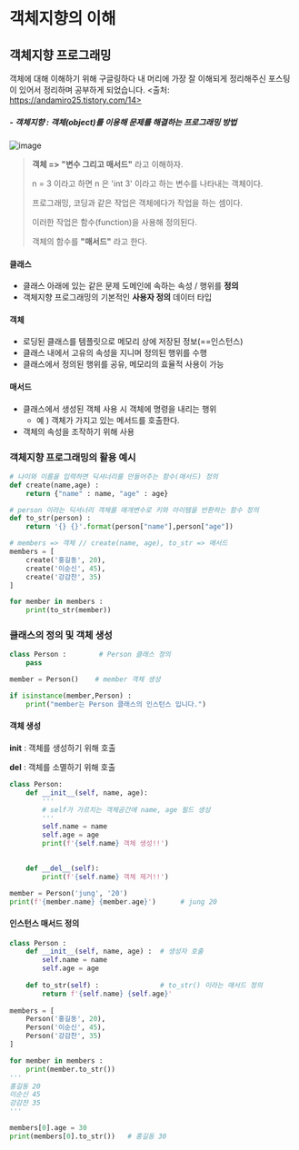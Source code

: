 # 객체지향의 이해

## 객체지향 프로그래밍

객체에 대해 이해하기 위해 구글링하다 내 머리에 가장 잘 이해되게 정리해주신 포스팅이 있어서 정리하며 공부하게 되었습니다. <출처: https://andamiro25.tistory.com/14>



##### - 객체지향 : 객체(object)를 이용해 문제를 해결하는 프로그래밍 방법

![image](https://user-images.githubusercontent.com/53211781/72809583-4303a380-3c9f-11ea-96b3-fe591a152b8a.png)

> **객체 => "변수 그리고 매서드"** 라고 이해하자. 
>
> n = 3 이라고 하면 n 은 'int 3' 이라고 하는 변수를 나타내는 객체이다. 
>
> 프로그래밍, 코딩과 같은 작업은 객체에다가 작업을 하는 셈이다. 
>
> 이러한 작업은 함수(function)을 사용해 정의된다. 
>
> 객체의 함수를 **"매서드"** 라고 한다. 



#### 클래스 

- 클래스 아래에 있는 같은 문제 도메인에 속하는 속성 / 행위를 **정의**
- 객체지향 프로그래밍의 기본적인 **사용자 정의** 데이터 타입

#### 객체

- 로딩된 클래스를 템플릿으로 메모리 상에 저장된 정보(==인스턴스)
- 클래스 내에서 고유의 속성을 지니며 정의된 행위를 수행 
- 클래스에서 정의된 행위를 공유, 메모리의 효율적 사용이 가능

#### 매서드

- 클래스에서 생성된 객체 사용 시 객체에 명령을 내리는 행위
  - 예 ) 객체가 가지고 있는 메서드를 호출한다. 
- 객체의 속성을 조작하기 위해 사용



### 객체지향 프로그래밍의 활용 예시 

```python
# 나이와 이름을 입력하면 딕셔너리를 만들어주는 함수(매서드) 정의
def create(name,age) :
    return {"name" : name, "age" : age}

# person 이라는 딕셔너리 객체를 매개변수로 키와 아이템을 반환하는 함수 정의
def to_str(person) :
    return '{} {}'.format(person["name"],person["age"])

# members => 객체 // create(name, age), to_str => 매서드
members = [
    create('홍길동', 20),
    create('이순신', 45),
    create('강감찬', 35)
]

for member in members :
    print(to_str(member))
```



### 클래스의 정의 및 객체 생성

```python
class Person :        # Person 클래스 정의
    pass

member = Person()    # member 객체 생성

if isinstance(member,Person) :
    print("member는 Person 클래스의 인스턴스 입니다.")
```



#### 객체 생성

__init__ : 객체를 생성하기 위해 호출

__del__ : 객체를 소멸하기 위해 호출

```python
class Person:
    def __init__(self, name, age):
        '''
        # self가 가르치는 객체공간에 name, age 필드 생성
        '''
        self.name = name
        self.age = age
        print(f'{self.name} 객체 생성!!')
    

	def __del__(self):	
    	print(f'{self.name} 객체 제거!!')

member = Person('jung', '20')
print(f'{member.name} {member.age}')      # jung 20
```



#### 인스턴스 매서드 정의

```python
class Person : 
    def __init__(self, name, age) :  # 생성자 호출
        self.name = name
        self.age = age
    
    def to_str(self) :               # to_str() 이라는 매서드 정의
        return f'{self.name} {self.age}'   
    
members = [
    Person('홍길동', 20),
    Person('이순신', 45),
    Person('강감찬', 35)
]

for member in members : 
    print(member.to_str())
'''
홍길동 20
이순신 45
강감찬 35
'''

members[0].age = 30
print(members[0].to_str())   # 홍길동 30
```

